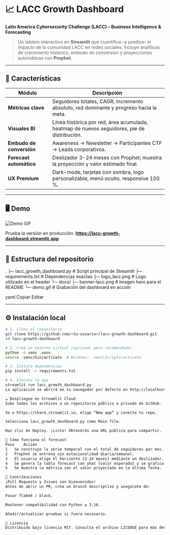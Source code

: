# 📈 LACC Growth Dashboard

**Latin America Cybersecurity Challenge (LACC) – Business Intelligence & Forecasting**

> Un tablero interactivo en **Streamlit** que cuantifica –y predice– el impacto de la comunidad LACC
> en redes sociales. Incluye analíticas de crecimiento histórico, embudo de conversión y proyecciones
> automáticas con **Prophet**.

---

## 🚀  Características

| Módulo | Descripción |
|--------|-------------|
| **Métricas clave** | Seguidores totales, CAGR, incremento absoluto, red dominante y progreso hacia la meta. |
| **Visuales BI** | Línea histórica por red, área acumulada, heatmap de nuevos seguidores, pie de distribución. |
| **Embudo de conversión** | Awareness → Newsletter → Participantes CTF → Leads corporativos. |
| **Forecast automático** | Deslizador 3-24 meses con Prophet; muestra la proyección y valor estimado final. |
| **UX Premium** | Dark-mode, tarjetas con sombra, logo personalizable, menú oculto, responsive 100 %. |

---

## 🖥️  Demo

![Demo GIF](docs/demo.gif)

Prueba la versión en producción: **<https://lacc-growth-dashboard.streamlit.app>**

---

## 📂  Estructura del repositorio

.
├─ lacc_growth_dashboard.py # Script principal de Streamlit
├─ requirements.txt # Dependencias exactas
├─ logo_lacc.png # Logo utilizado en el header
└─ docs/
├─ banner-lacc.png # Imagen hero para el README
└─ demo.gif # Grabación del dashboard en acción

yaml
Copiar
Editar

---

## ⚙️  Instalación local

```bash
# 1. Clona el repositorio
git clone https://github.com/<tu-usuario>/lacc-growth-dashboard.git
cd lacc-growth-dashboard

# 2. Crea un entorno virtual (opcional pero recomendado)
python -m venv .venv
source .venv/bin/activate  # Windows: .venv\Scripts\activate

# 3. Instala dependencias
pip install -r requirements.txt

# 4. Ejecuta la app
streamlit run lacc_growth_dashboard.py
La aplicación se abrirá en tu navegador por defecto en http://localhost:8501.

☁️ Despliegue en Streamlit Cloud
Sube todos los archivos a un repositorio público o privado de GitHub.

Ve a https://share.streamlit.io, elige “New app” y conecta tu repo.

Selecciona lacc_growth_dashboard.py como Main file.

Haz clic en Deploy. ¡Listo! Obtendrás una URL pública para compartir.

🔮 Cómo funciona el forecast
Paso	Acción
1	Se construye la serie temporal con el total de seguidores por mes.
2	Prophet se entrena sin estacionalidad diaria/semanal.
3	El usuario elige el horizonte (3-24 meses) mediante un deslizador.
4	Se genera la tabla forecast con yhat (valor esperado) y se grafica.
5	Se muestra la métrica con el valor proyectado en la última fecha.

🤝 Contribuciones
¡Pull Requests y Issues son bienvenidos!
Antes de abrir un PR, crea un branch descriptivo y asegúrate de:

Pasar flake8 / black.

Mantener compatibilidad con Python ≥ 3.10.

Añadir/actualizar pruebas si fuera necesario.

📜 Licencia
Distribuido bajo licencia MIT. Consulta el archivo LICENSE para más detalles.
